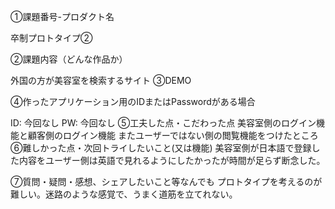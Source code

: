 ①課題番号-プロダクト名

卒制プロトタイプ②

②課題内容（どんな作品か）

外国の方が美容室を検索するサイト
③DEMO

④作ったアプリケーション用のIDまたはPasswordがある場合

ID: 今回なし
PW: 今回なし
⑤工夫した点・こだわった点
美容室側のログイン機能と顧客側のログイン機能
またユーザーではない側の閲覧機能をつけたところ
⑥難しかった点・次回トライしたいこと(又は機能)
美容室側が日本語で登録した内容をユーザー側は英語で見れるようにしたかったが時間が足らず断念した。

⑦質問・疑問・感想、シェアしたいこと等なんでも
プロトタイプを考えるのが難しい。迷路のような感覚で、うまく道筋を立てれない。

